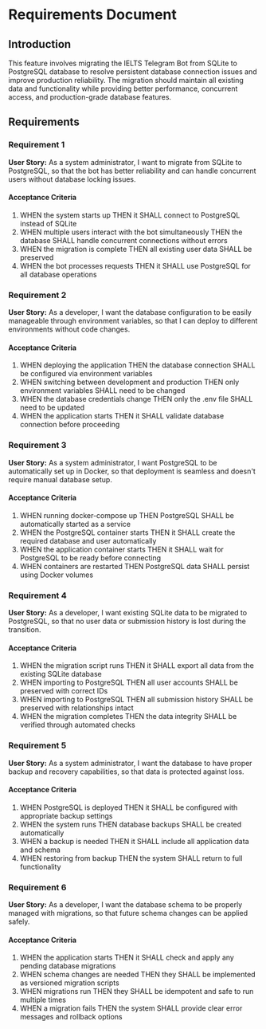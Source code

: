 # Requirements Document

## Introduction

This feature involves migrating the IELTS Telegram Bot from SQLite to PostgreSQL database to resolve persistent database connection issues and improve production reliability. The migration should maintain all existing data and functionality while providing better performance, concurrent access, and production-grade database features.

## Requirements

### Requirement 1

**User Story:** As a system administrator, I want to migrate from SQLite to PostgreSQL, so that the bot has better reliability and can handle concurrent users without database locking issues.

#### Acceptance Criteria

1. WHEN the system starts up THEN it SHALL connect to PostgreSQL instead of SQLite
2. WHEN multiple users interact with the bot simultaneously THEN the database SHALL handle concurrent connections without errors
3. WHEN the migration is complete THEN all existing user data SHALL be preserved
4. WHEN the bot processes requests THEN it SHALL use PostgreSQL for all database operations

### Requirement 2

**User Story:** As a developer, I want the database configuration to be easily manageable through environment variables, so that I can deploy to different environments without code changes.

#### Acceptance Criteria

1. WHEN deploying the application THEN the database connection SHALL be configured via environment variables
2. WHEN switching between development and production THEN only environment variables SHALL need to be changed
3. WHEN the database credentials change THEN only the .env file SHALL need to be updated
4. WHEN the application starts THEN it SHALL validate database connection before proceeding

### Requirement 3

**User Story:** As a system administrator, I want PostgreSQL to be automatically set up in Docker, so that deployment is seamless and doesn't require manual database setup.

#### Acceptance Criteria

1. WHEN running docker-compose up THEN PostgreSQL SHALL be automatically started as a service
2. WHEN the PostgreSQL container starts THEN it SHALL create the required database and user automatically
3. WHEN the application container starts THEN it SHALL wait for PostgreSQL to be ready before connecting
4. WHEN containers are restarted THEN PostgreSQL data SHALL persist using Docker volumes

### Requirement 4

**User Story:** As a developer, I want existing SQLite data to be migrated to PostgreSQL, so that no user data or submission history is lost during the transition.

#### Acceptance Criteria

1. WHEN the migration script runs THEN it SHALL export all data from the existing SQLite database
2. WHEN importing to PostgreSQL THEN all user accounts SHALL be preserved with correct IDs
3. WHEN importing to PostgreSQL THEN all submission history SHALL be preserved with relationships intact
4. WHEN the migration completes THEN the data integrity SHALL be verified through automated checks

### Requirement 5

**User Story:** As a system administrator, I want the database to have proper backup and recovery capabilities, so that data is protected against loss.

#### Acceptance Criteria

1. WHEN PostgreSQL is deployed THEN it SHALL be configured with appropriate backup settings
2. WHEN the system runs THEN database backups SHALL be created automatically
3. WHEN a backup is needed THEN it SHALL include all application data and schema
4. WHEN restoring from backup THEN the system SHALL return to full functionality

### Requirement 6

**User Story:** As a developer, I want the database schema to be properly managed with migrations, so that future schema changes can be applied safely.

#### Acceptance Criteria

1. WHEN the application starts THEN it SHALL check and apply any pending database migrations
2. WHEN schema changes are needed THEN they SHALL be implemented as versioned migration scripts
3. WHEN migrations run THEN they SHALL be idempotent and safe to run multiple times
4. WHEN a migration fails THEN the system SHALL provide clear error messages and rollback options